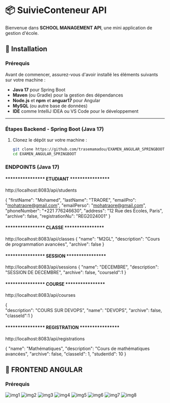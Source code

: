 # 📦 SuivieConteneur API

Bienvenue dans **SCHOOL MANAGEMENT API**, une mini application de gestion d'école.

## 🚀 Installation

### Prérequis
Avant de commencer, assurez-vous d'avoir installé les éléments suivants sur votre machine :

- **Java 17** pour Spring Boot
- **Maven** (ou Gradle) pour la gestion des dépendances
- **Node.js** et **npm** et **anguar17** pour Angular
- **MySQL** (ou autre base de données)
- **IDE** comme IntelliJ IDEA ou VS Code pour le développement

---

### Étapes Backend - Spring Boot (Java 17)

1. Clonez le dépôt sur votre machine :
   ```bash
   git clone https://github.com/trasemamadou/EXAMEN_ANGULAR_SPRINGBOOT.git
   cd EXAMEN_ANGULAR_SPRINGBOOT
### ENDPOINTS (Java 17) 

#### **************** ETUDIANT **************** ####
http://localhost:8083/api/students

{ 
  "firstName": "Mohamed",
  "lastName": "TRAORE",
  "emailPro": "mohatraore@gmail.com",
  "emailPerso": "mohatraore@gmail.com",
  "phoneNumber": "+221 776246630",
  "address": "12 Rue des Écoles, Paris",
  "archive": false,
  "registrationNu": "REG2024001"
}

#### **************** CLASSE **************** ####

http://localhost:8083/api/classes 
{
"name": "M2GL",
"description": "Cours de programmation avancées",
"archive": false
}

#### **************** SESSION **************** ####
http://localhost:8083/api/sessions 
{
"name": "DECEMBRE", 
"description": "SESSION DE DECEMBRE",
"archive": false,
"courseId":1
}
#### **************** COURSE **************** ####
http://localhost:8083/api/courses

{   
 "description": "COURS SUR DEVOPS",
 "name": "DEVOPS",
 "archive": false,
 "classeId":1
} 
#### **************** REGISTRATION **************** ####
http://localhost:8083/api/registrations

{
"name": "Mathématiques",
"description": "Cours de mathématiques avancées",
"archive": false,
"classeId": 1,
"studentId": 10
}

## 🚀 FRONTEND ANGULAR

### Prérequis
![img1](img1.jpg)
![img2](img2.jpg)
![img3](img3.jpg)
![img4](img4².jpg)
![img5](img5.jpg) 
![img6](img6.jpg) 
![img7](img7.jpg) 
![img8](img8.jpg) 